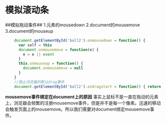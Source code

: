 # 模拟滚动条

##模拟拖动事件##
1.元素的mousedown
2.document的mousemove
3.document的mouseup

```js
	document.getElementById('ball2').onmousedown = function() {
	  var self = this
	  document.onmousemove = function(e) {
	    e = e || event
	  }
	  this.onmouseup = function() {
	    document.onmousemove = null
	  }
	}
	//阻止浏览器的默认drag事件
	document.getElementById('ball2').ondragstart = function() { return false }
```

**mousemove事件绑定在document上的原因** 
事实上鼠标不是一直在拖动的元素上，浏览器会频繁的注册mousemove事件，但是并不是每一个像素。迅速的移动会触发页面上的mousemove。所以我们需要对document绑定mousemove事件。